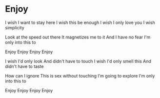 # Enjoy

I wish I want to stay here
I wish this be enough
I wish I only love you
I wish simplicity

Look at the speed out there
It magnetizes me to it
And I have no fear
I'm only into this to

Enjoy
Enjoy
Enjoy
Enjoy

I wish I'd only look
And didn't have to touch
I wish I'd only smell this
And didn't have to taste

How can I ignore
This is sex without touching
I'm going to explore
I'm only into this to

Enjoy
Enjoy
Enjoy
Enjoy
